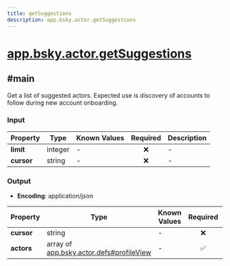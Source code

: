 ```yaml
---
title: getSuggestions
description: app.bsky.actor.getSuggestions
---
```


# [app.bsky.actor.getSuggestions](https://github.com/myConsciousness/atproto.dart/blob/main/lexicons/app/bsky/actor/getSuggestions.json)

## #main

Get a list of suggested actors. Expected use is discovery of accounts to follow during new account onboarding.

### Input

| Property | Type | Known Values | Required | Description |
| --- | --- | --- | :---: | --- |
| **limit** | integer | - | ❌ | - |
| **cursor** | string | - | ❌ | - |

### Output

- **Encoding**: application/json

| Property | Type | Known Values | Required | Description |
| --- | --- | --- | :---: | --- |
| **cursor** | string | - | ❌ | - |
| **actors** | array of [app.bsky.actor.defs#profileView](../../../../lexicons/app/bsky/actor/defs.md#profileview) | - | ✅ | - |
